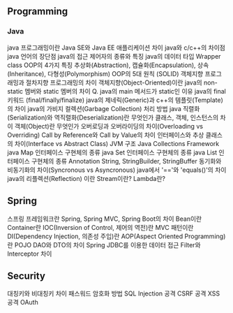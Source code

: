 ## Programming

### Java 
java 프로그래밍이란
Java SE와 Java EE 애플리케이션 차이
java와 c/c++의 차이점
java 언어의 장단점
java의 접근 제어자의 종류와 특징
java의 데이터 타입
Wrapper class
OOP의 4가지 특징
추상화(Abstraction), 캡슐화(Encapsulation), 상속(Inheritance), 다형성(Polymorphism)
OOP의 5대 원칙 (SOLID)
객체지향 프로그래밍과 절차지향 프로그래밍의 차이
객체지향(Object-Oriented)이란
java의 non-static 멤버와 static 멤버의 차이
Q. java의 main 메서드가 static인 이유
java의 final 키워드 (final/finally/finalize)
java의 제네릭(Generic)과 c++의 템플릿(Template)의 차이
java의 가비지 컬렉션(Garbage Collection) 처리 방법
java 직렬화(Serialization)와 역직렬화(Deserialization)란 무엇인가
클래스, 객체, 인스턴스의 차이
객체(Object)란 무엇인가
오버로딩과 오버라이딩의 차이(Overloading vs Overriding)
Call by Reference와 Call by Value의 차이
인터페이스와 추상 클래스의 차이(Interface vs Abstract Class)
JVM 구조
Java Collections Framework
java Map 인터페이스 구현체의 종류
java Set 인터페이스 구현체의 종류
java List 인터페이스 구현체의 종류
Annotation
String, StringBuilder, StringBuffer
동기화와 비동기화의 차이(Syncronous vs Asyncronous)
java에서 '=='와 'equals()'의 차이
java의 리플렉션(Reflection) 이란
Stream이란?
Lambda란? 

## Spring 
스프링 프레임워크란
Spring, Spring MVC, Spring Boot의 차이
Bean이란
Container란
IOC(Inversion of Control, 제어의 역전)란
MVC 패턴이란
DI(Dependency Injection, 의존성 주입)란
AOP(Aspect Oriented Programming)란
POJO
DAO와 DTO의 차이
Spring JDBC를 이용한 데이터 접근
Filter와 Interceptor 차이

## Security
대칭키와 비대칭키 차이
패스워드 암호화 방법
SQL Injection 공격
CSRF 공격
XSS 공격
OAuth